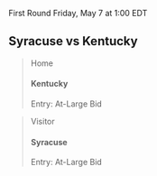 First Round
Friday, May 7 at 1:00 EDT
## Syracuse vs Kentucky

> Home
> #### Kentucky
> Entry: At-Large Bid

> Visitor
> #### Syracuse
> Entry: At-Large Bid